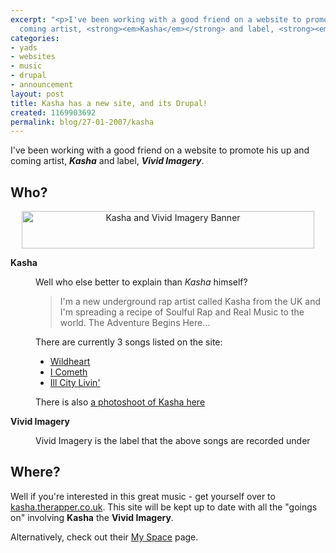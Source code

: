 ```yaml
---
excerpt: "<p>I've been working with a good friend on a website to promote his up and
  coming artist, <strong><em>Kasha</em></strong> and label, <strong><em>Vivid Imagery</em></strong>.</p>\r\n\r\n"
categories:
- yads
- websites
- music
- drupal
- announcement
layout: post
title: Kasha has a new site, and its Drupal!
created: 1169903692
permalink: blog/27-01-2007/kasha
---
```

<p>I've been working with a good friend on a website to promote his up and coming artist, <strong><em>Kasha</em></strong> and label, <strong><em>Vivid Imagery</em></strong>.</p>

<!--break-->
<h2>Who?</h2>
<div style="text-align: center">
  <a href="http://kasha.therapper.co.uk" title="Kasha">
    <img src="http://www.thingy-ma-jig.co.uk/files/active/0/kasha-banner.png" alt="Kasha and Vivid Imagery Banner" width="468" height="60" />
  </a>
</div>

<dl>
  <dt><strong>Kasha</strong>
  <dd>
    <p>Well who else better to explain than <em>Kasha</em> himself?</p>
    <blockquote cite="http://kasha.therapper.co.uk"><p>I'm a new underground rap artist called Kasha from the UK and I'm spreading a recipe of Soulful Rap and Real Music to the world. The Adventure Begins Here&hellip;</p></blockquote>
    <p>There are currently 3 songs listed on the site:</p>
    <ul>
      <li><a href="http://kasha.therapper.co.uk/music/wildheart" title="Wildheart">Wildheart</a></li>
      <li><a href="http://kasha.therapper.co.uk/music/i-cometh" title="I Cometh">I Cometh</a></li>
      <li><a href="http://kasha.therapper.co.uk/music/ill-city-livin" title="Ill City Livin'">Ill City Livin'</a></li>
    </ul>
    <p>There is also <a href="http://kasha.therapper.co.uk/gallery/photoshoot-1" title="Kasha Photoshoot">a photoshoot of Kasha here</a></p>
  
  <dt><strong>Vivid Imagery</strong>
  <dd>
    <p>Vivid Imagery is the label that the above songs are recorded under</p>
</dl>
<!--break-->
<h2>Where?</h2>
<p>Well if you're interested in this great music - get yourself over to <a href="http://kasha.therapper.co.uk" title="Kasha the Rapper">kasha.therapper.co.uk</a>. This site will be kept up to date with all the "goings on" involving <strong>Kasha</strong> the <strong>Vivid Imagery</strong>.</p>
<p>Alternatively, check out their <a href="http://www.myspace.com/vividimageryuk">My Space</a> page.</p>
